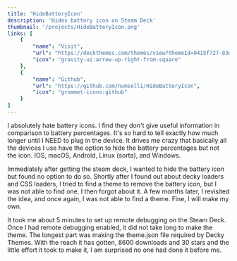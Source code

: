 ```yaml
---
title: 'HideBatteryIcon'
description: 'Hides battery icon on Steam Deck'
thumbnail: '/projects/HideBatteryIcon.png'
links: [
    {
        "name": "Visit",
        "url": "https://deckthemes.com/themes/view?themeId=0415f727-83d4-4897-b831-8ef48d9b3905",
        "icon": "gravity-ui:arrow-up-right-from-square"
    },
    {
        "name": "Github",
        "url": "https://github.com/numselli/HideBatteryIcon",
        "icon": "grommet-icons:github"
    }
]
---
```

I absolutely hate battery icons. I find they don't give useful information in comparison to battery percentages. It's so hard to tell exactly how much longer until I NEED to plug in the device. It drives me crazy that basically all the devices I use have the option to hide the battery percentages but not the icon. IOS, macOS, Android, Linux (sorta), and Windows. 


Immediately after getting the steam deck, I wanted to hide the battery icon but found no option to do so. Shortly after I found out about decky loaders and CSS loaders, I tried to find a theme to remove the battery icon, but I was not able to find one. I then forgot about it. A few months later, I revisited the idea, and once again, I was not able to find a theme. Fine, I will make my own.

It took me about 5 minutes to set up remote debugging on the Steam Deck. Once I had remote debugging enabled, it did not take long to make the theme. The longest part was making the theme.json file required by Decky Themes. With the reach it has gotten, 8600 downloads and 30 stars and the little effort it took to make it, I am surprised no one had done it before me.
